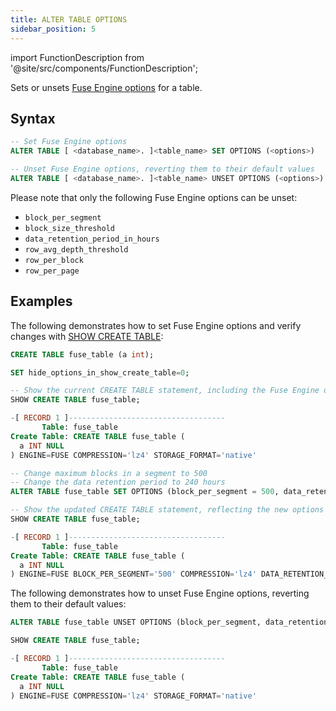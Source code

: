 ```yaml
---
title: ALTER TABLE OPTIONS
sidebar_position: 5
---
```

import FunctionDescription from '@site/src/components/FunctionDescription';

<FunctionDescription description="Introduced or updated: v1.2.643"/>

Sets or unsets [Fuse Engine options](../../../00-sql-reference/30-table-engines/00-fuse.md#fuse-engine-options) for a table. 

## Syntax

```sql
-- Set Fuse Engine options
ALTER TABLE [ <database_name>. ]<table_name> SET OPTIONS (<options>)

-- Unset Fuse Engine options, reverting them to their default values
ALTER TABLE [ <database_name>. ]<table_name> UNSET OPTIONS (<options>)
```

Please note that only the following Fuse Engine options can be unset:

- `block_per_segment`
- `block_size_threshold`
- `data_retention_period_in_hours`
- `row_avg_depth_threshold`
- `row_per_block`
- `row_per_page`

## Examples

The following demonstrates how to set Fuse Engine options and verify changes with [SHOW CREATE TABLE](show-create-table.md):

```sql
CREATE TABLE fuse_table (a int);

SET hide_options_in_show_create_table=0;

-- Show the current CREATE TABLE statement, including the Fuse Engine options
SHOW CREATE TABLE fuse_table;

-[ RECORD 1 ]-----------------------------------
       Table: fuse_table
Create Table: CREATE TABLE fuse_table (
  a INT NULL
) ENGINE=FUSE COMPRESSION='lz4' STORAGE_FORMAT='native'

-- Change maximum blocks in a segment to 500
-- Change the data retention period to 240 hours
ALTER TABLE fuse_table SET OPTIONS (block_per_segment = 500, data_retention_period_in_hours = 240);

-- Show the updated CREATE TABLE statement, reflecting the new options
SHOW CREATE TABLE fuse_table;

-[ RECORD 1 ]-----------------------------------
       Table: fuse_table
Create Table: CREATE TABLE fuse_table (
  a INT NULL
) ENGINE=FUSE BLOCK_PER_SEGMENT='500' COMPRESSION='lz4' DATA_RETENTION_PERIOD_IN_HOURS='240' STORAGE_FORMAT='native'
```

The following demonstrates how to unset Fuse Engine options, reverting them to their default values:

```sql
ALTER TABLE fuse_table UNSET OPTIONS (block_per_segment, data_retention_period_in_hours);

SHOW CREATE TABLE fuse_table;

-[ RECORD 1 ]-----------------------------------
       Table: fuse_table
Create Table: CREATE TABLE fuse_table (
  a INT NULL
) ENGINE=FUSE COMPRESSION='lz4' STORAGE_FORMAT='native'
```